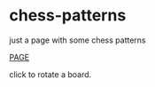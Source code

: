 # chess-patterns
just a page with some chess patterns

[PAGE](https://vdegenne.github.io/chess-patterns/)

click to rotate a board.
